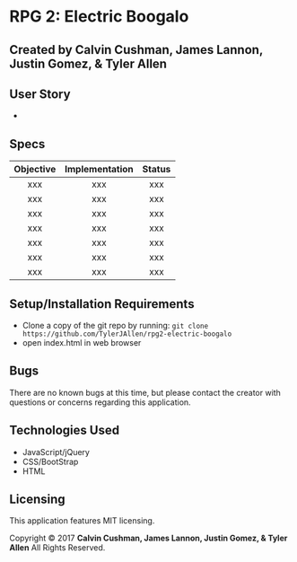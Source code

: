 # RPG 2: Electric Boogalo

## Created by Calvin Cushman, James Lannon, Justin Gomez, & Tyler Allen


## User Story

*


## Specs

| Objective | Implementation | Status |
|:-------------:|:-------------:|:-------------:|
| xxx | xxx | xxx |
| xxx | xxx | xxx |
| xxx | xxx | xxx |
| xxx | xxx | xxx |
| xxx | xxx | xxx |
| xxx | xxx | xxx |
| xxx | xxx | xxx |


## Setup/Installation Requirements

  * Clone a copy of the git repo by running:
  `git clone https://github.com/TylerJAllen/rpg2-electric-boogalo`
  * open index.html in web browser



## Bugs
There are no known bugs at this time, but please contact the creator with questions or concerns regarding this application.


## Technologies Used

  * JavaScript/jQuery
  * CSS/BootStrap
  * HTML


## Licensing
This application features MIT licensing.

Copyright &copy; 2017 **Calvin Cushman, James Lannon, Justin Gomez, & Tyler Allen** All Rights Reserved.
